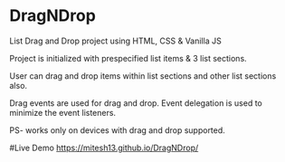 # DragNDrop
List Drag and Drop project using HTML, CSS &amp; Vanilla JS 

Project is initialized with prespecified list items & 3 list sections.

User can drag and drop items within list sections and other list sections also.

Drag events are used for drag and drop. Event delegation is used to minimize the event listeners.

PS- works only on devices with drag and drop supported.

#Live Demo
https://mitesh13.github.io/DragNDrop/
